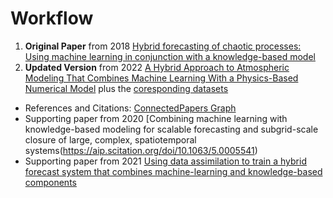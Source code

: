 # Workflow

1. **Original Paper** from 2018 [Hybrid forecasting of chaotic processes: Using machine learning in conjunction with a knowledge-based model](https://drive.google.com/file/d/1jKlxpl0M1FBH-7PBvsXuBg45ur8LRICs/view?usp=sharing)
2. **Updated Version** from 2022 [A Hybrid Approach to Atmospheric Modeling That Combines Machine Learning With a Physics-Based Numerical Model](https://drive.google.com/file/d/183GB_dd3O9qDPKfVrwMmdlNxJIE0dwgp/view?usp=sharing) plus the [coresponding datasets](https://zenodo.org/record/5103176#.Yn5bjBNBwng)
 - References and Citations: [ConnectedPapers Graph](https://www.connectedpapers.com/main/4e1460b240b789a062c80556f343d0ed1238324f/%CE%91-Hybrid-Approach-to-Atmospheric-Modeling-that-Combines-Machine-Learning-with-a-Physics%20Based-Numerical-Model/graph)
 - Supporting paper from 2020 [Combining machine learning with knowledge-based modeling for scalable forecasting and subgrid-scale closure of large, complex, spatiotemporal systems(https://aip.scitation.org/doi/10.1063/5.0005541)
- Supporting paper from 2021 [Using data assimilation to train a hybrid forecast system that combines machine-learning and knowledge-based components](https://aip.scitation.org/doi/10.1063/5.0048050)

